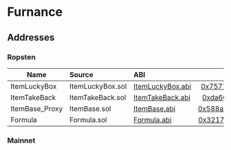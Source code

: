 # Furnance 

## Addresses

### Ropsten

| Name    |      Source      |  ABI |  Address |
|-----------|:----------------------|:--------------|:--------------:|
| ItemLuckyBox | ItemLuckyBox.sol | [ItemLuckyBox.abi](https://github.com/hujw77/furnance/tree/main/abi/ItemLuckyBox.abi) | [0x75774d78306a847f5cfc7630f37bd4ed649784b3](https://ropsten.etherscan.io/address/0x75774d78306a847f5cfc7630f37bd4ed649784b3) |
| ItemTakeBack | ItemTakeBack.sol |[ItemTakeBack.abi](https://github.com/hujw77/furnance/tree/main/abi/ItemTakeBack.abi) | [0xda66771a4e7a6aa6cbaf5526ccb9a3159cf64e03](https://ropsten.etherscan.io/address/0xda66771a4e7a6aa6cbaf5526ccb9a3159cf64e03) |
| ItemBase_Proxy | ItemBase.sol |[ItemBase.abi](https://github.com/hujw77/furnance/tree/main/abi/ItemBase.abi) | [0x588abe3F7EE935137102C5e2B8042788935f4CB0](https://ropsten.etherscan.io/address/0x588abe3F7EE935137102C5e2B8042788935f4CB0) |
| Formula | Formula.sol |[Formula.abi](https://github.com/hujw77/furnance/tree/main/abi/ItemTakeBack.abi) | [0x3217F36AE34aCA2CE60d218af8F47d29101204a8](https://ropsten.etherscan.io/address/0x3217F36AE34aCA2CE60d218af8F47d29101204a8) |

### Mainnet

